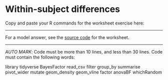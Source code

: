 # Within-subject differences

Copy and paste your R commands for the worksheet exercise here:

----

For a model answer, see the [source code](https://github.com/ajwills72/rminr/blob/master/src/anova1.Rmd) for the worksheet.

----

_AUTO MARK_: Code must be more than 10 lines, and less than 30 lines. Code must contain the following words:

library
tidyverse
BayesFactor
read_csv
filter
group_by
summarise
pivot_wider
mutate
geom_density
geom_vline
factor
anovaBF
whichRandom
